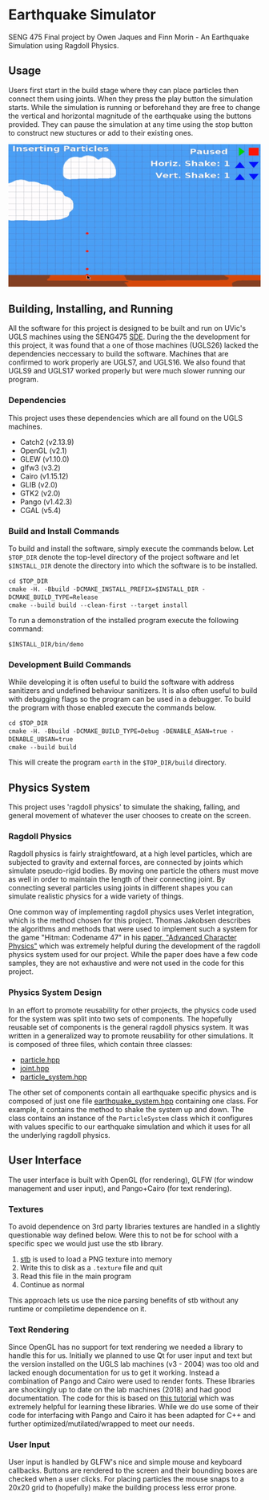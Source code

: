 # Earthquake Simulator
SENG 475 Final project by Owen Jaques and Finn Morin - An Earthquake Simulation using Ragdoll Physics.

## Usage
Users first start in the build stage where they can place particles then connect them using joints. When they press the play button the simulation
starts. While the simulation is running or beforehand they are free to change the vertical and horizontal magnitude of the earthquake using the
buttons provided. They can pause the simulation at any time using the stop button to construct new stuctures or add to their existing ones.

![30 seconds of usage gif](/img/30s_usage.gif)

## Building, Installing, and Running
All the software for this project is designed to be built and run on UVic's UGLS machines using the SENG475
[SDE](https://ece.engr.uvic.ca/~frodo/courses/cpp/#sde). During the the development for this project, it was found that a one of those machines
(UGLS26) lacked the dependencies neccessary to build the software. Machines that are confirmed to work properly are UGLS7, and UGLS16. We also found
that UGLS9 and UGLS17 worked properly but were much slower running our program.

### Dependencies
This project uses these dependencies which are all found on the UGLS machines.

- Catch2 (v2.13.9)
- OpenGL (v2.1)
- GLEW (v1.10.0)
- glfw3 (v3.2)
- Cairo (v1.15.12)
- GLIB (v2.0)
- GTK2 (v2.0)
- Pango (v1.42.3)
- CGAL (v5.4)

### Build and Install Commands
To build and install the software, simply execute the commands below. Let `$TOP_DIR` denote the top-level directory of the project software and let
`$INSTALL_DIR` denote the directory into which the software is to be installed.

```
cd $TOP_DIR
cmake -H. -Bbuild -DCMAKE_INSTALL_PREFIX=$INSTALL_DIR -DCMAKE_BUILD_TYPE=Release
cmake --build build --clean-first --target install
```

To run a demonstration of the installed program execute the following command:

```
$INSTALL_DIR/bin/demo
```

### Development Build Commands
While developing it is often useful to build the software with address sanitizers and undefined behaviour sanitizers. It is also often useful to
build with debugging flags so the program can be used in a debugger. To build the program with those enabled execute the commands below.

```
cd $TOP_DIR
cmake -H. -Bbuild -DCMAKE_BUILD_TYPE=Debug -DENABLE_ASAN=true -DENABLE_UBSAN=true
cmake --build build
```

This will create the program `earth` in the `$TOP_DIR/build` directory.

## Physics System
This project uses 'ragdoll physics' to simulate the shaking, falling, and general movement of whatever the user chooses to create on the screen.

### Ragdoll Physics
Ragdoll physics is fairly straightfoward, at a high level particles, which are subjected to gravity and external forces, are connected by joints
which simulate pseudo-rigid bodies. By moving one particle the others must move as well in order to maintain the length of their connecting joint. By
connecting several particles using joints in different shapes you can simulate realistic physics for a wide variety of things. 

One common way of implementing ragdoll physics uses Verlet integration, which is the method chosen for this project. Thomas Jakobsen describes the
algorithms and methods that were used to implement such a system for the game "Hitman: Codename 47" in his
[paper, "Advanced Character Physics"](http://graphics.cs.cmu.edu/nsp/course/15-869/2006/papers/jakobsen.htm) which was extremely helpful during the
development of the ragdoll physics system used for our project. While the paper does have a few code samples, they are not exhaustive and were not
used in the code for this project.

### Physics System Design
In an effort to promote reusability for other projects, the physics code used for the system was split into two sets of components. The hopefully
reusable set of components is the general ragdoll physics system. It was written in a generalized way to promote reusability for other simulations.
It is composed of three files, which contain three classes:
- [particle.hpp](/include/particle.hpp)
- [joint.hpp](/include/joint.hpp)
- [particle_system.hpp](/include/particle_system.hpp)

The other set of components contain all earthquake specific physics and is composed of just one file
[earthquake_system.hpp](/include/earthquake_system.hpp) containing one class. For example, it contains the method to shake the system up and down.
The class contains an instance of the `ParticleSystem` class which it configures with values specific to our earthquake simulation and which it uses
for all the underlying ragdoll physics.

## User Interface
The user interface is built with OpenGL (for rendering), GLFW (for window management and user input), and Pango+Cairo (for text rendering).

### Textures
To avoid dependence on 3rd party libraries textures are handled in a slightly questionable way defined below. Were this to not be for school with a
specific spec we would just use the stb library.
1.  [stb](https://github.com/nothings/stb/blob/master/stb_image.h) is used to load a PNG texture into memory
2.  Write this to disk as a `.texture` file and quit
3.  Read this file in the main program
4.  Continue as normal

This approach lets us use the nice parsing benefits of stb without any runtime or compiletime dependence on it.

### Text Rendering
Since OpenGL has no support for text rendering we needed a library to handle this for us. Initially we planned to use Qt for user input and text but
the version installed on the UGLS lab machines (v3 - 2004) was too old and lacked enough documentation for us to get it working. Instead a
combination of Pango and Cairo were used to render fonts. These libraries are shockingly up to date on the lab machines (2018) and had good
documentation. The code for this is based on [this tutorial](https://dthompson.us/font-rendering-in-opengl-with-pango-and-cairo.html) which was
extremely helpful for learning these libraries. While we do use some of their code for interfacing with Pango and Cairo it has been adapted for C++
and further optimized/mutilated/wrapped to meet our needs.

### User Input
User input is handled by GLFW's nice and simple mouse and keyboard callbacks. Buttons are rendered to the screen and their bounding boxes are checked
when a user clicks. For placing particles the mouse snaps to a 20x20 grid to (hopefully) make the building process less error prone.
